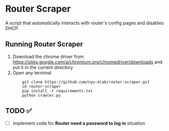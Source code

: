 # Router Scraper

A script that automatically interacts with router's config pages and disables DHCP.

## Running Router Scraper
1. Download the chrome driver from https://sites.google.com/a/chromium.org/chromedriver/downloads and put it in the current directory
2. Open any terminal
    ```
        git clone https://github.com/nyu-mlab/router-scraper.git
        cd router-scraper
        pip install -r requirements.txt
        python crawler.py
    ```
## TODO :white_check_mark:
- [ ] Implement code for **Router need a password to log in** situation


